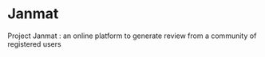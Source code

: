 # Janmat
Project Janmat : an online platform to generate review from a community of registered users
